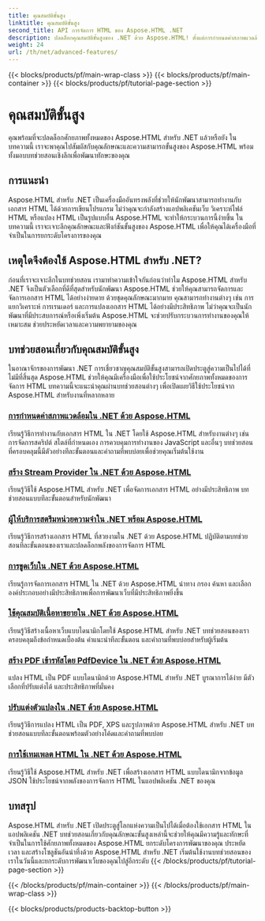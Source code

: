 ```yaml
---
title: คุณสมบัติขั้นสูง
linktitle: คุณสมบัติขั้นสูง
second_title: API การจัดการ HTML ของ Aspose.HTML .NET
description: ปลดล็อกคุณสมบัติขั้นสูงของ .NET ด้วย Aspose.HTML! ตั้งแต่การกำหนดค่าสภาพแวดล้อมไปจนถึงการสแกนเว็บ สำรวจบทช่วยสอนที่ครอบคลุมสำหรับการพัฒนาเว็บที่ทรงพลัง
weight: 24
url: /th/net/advanced-features/
---
```


{{< blocks/products/pf/main-wrap-class >}}
{{< blocks/products/pf/main-container >}}
{{< blocks/products/pf/tutorial-page-section >}}

# คุณสมบัติขั้นสูง


คุณพร้อมที่จะปลดล็อกศักยภาพทั้งหมดของ Aspose.HTML สำหรับ .NET แล้วหรือยัง ในบทความนี้ เราจะพาคุณไปสัมผัสกับคุณลักษณะและความสามารถขั้นสูงของ Aspose.HTML พร้อมทั้งมอบบทช่วยสอนเชิงลึกเพื่อพัฒนาทักษะของคุณ

## การแนะนำ

Aspose.HTML สำหรับ .NET เป็นเครื่องมืออันทรงพลังที่ช่วยให้นักพัฒนาสามารถทำงานกับเอกสาร HTML ได้ด้วยการเขียนโปรแกรม ไม่ว่าคุณจะกำลังสร้างแอปพลิเคชันเว็บ วิเคราะห์ไฟล์ HTML หรือแปลง HTML เป็นรูปแบบอื่น Aspose.HTML จะทำให้กระบวนการนี้ง่ายขึ้น ในบทความนี้ เราจะเจาะลึกคุณลักษณะและฟังก์ชันขั้นสูงของ Aspose.HTML เพื่อให้คุณได้เครื่องมือที่จำเป็นในการยกระดับโครงการของคุณ

## เหตุใดจึงต้องใช้ Aspose.HTML สำหรับ .NET?

ก่อนที่เราจะเจาะลึกในบทช่วยสอน เรามาทำความเข้าใจกันก่อนว่าทำไม Aspose.HTML สำหรับ .NET จึงเป็นตัวเลือกที่ดีที่สุดสำหรับนักพัฒนา Aspose.HTML ช่วยให้คุณสามารถจัดการและจัดการเอกสาร HTML ได้อย่างง่ายดาย ด้วยชุดคุณลักษณะมากมาย คุณสามารถทำงานต่างๆ เช่น การแยกวิเคราะห์ การเรนเดอร์ และการแปลงเอกสาร HTML ได้อย่างมีประสิทธิภาพ ไม่ว่าคุณจะเป็นนักพัฒนาที่มีประสบการณ์หรือเพิ่งเริ่มต้น Aspose.HTML จะช่วยปรับกระบวนการทำงานของคุณให้เหมาะสม ช่วยประหยัดเวลาและความพยายามของคุณ

## บทช่วยสอนเกี่ยวกับคุณสมบัติขั้นสูง
ในอาณาจักรของการพัฒนา .NET การเชี่ยวชาญคุณสมบัติขั้นสูงสามารถเปิดประตูสู่ความเป็นไปได้ที่ไม่มีที่สิ้นสุด Aspose.HTML ช่วยให้คุณมีเครื่องมือเพื่อใช้ประโยชน์จากศักยภาพทั้งหมดของการจัดการ HTML บทความนี้จะแนะนำคุณผ่านบทช่วยสอนต่างๆ เพื่อเปิดเผยวิธีใช้ประโยชน์จาก Aspose.HTML สำหรับงานที่หลากหลาย
### [การกำหนดค่าสภาพแวดล้อมใน .NET ด้วย Aspose.HTML](./environment-configuration/)
เรียนรู้วิธีการทำงานกับเอกสาร HTML ใน .NET โดยใช้ Aspose.HTML สำหรับงานต่างๆ เช่น การจัดการสคริปต์ สไตล์ที่กำหนดเอง การควบคุมการทำงานของ JavaScript และอื่นๆ บทช่วยสอนที่ครอบคลุมนี้มีตัวอย่างทีละขั้นตอนและคำถามที่พบบ่อยเพื่อช่วยคุณเริ่มต้นใช้งาน
### [สร้าง Stream Provider ใน .NET ด้วย Aspose.HTML](./create-stream-provider/)
เรียนรู้วิธีใช้ Aspose.HTML สำหรับ .NET เพื่อจัดการเอกสาร HTML อย่างมีประสิทธิภาพ บทช่วยสอนแบบทีละขั้นตอนสำหรับนักพัฒนา
### [ผู้ให้บริการสตรีมหน่วยความจำใน .NET พร้อม Aspose.HTML](./memory-stream-provider/)
เรียนรู้วิธีการสร้างเอกสาร HTML ที่สวยงามใน .NET ด้วย Aspose.HTML ปฏิบัติตามบทช่วยสอนทีละขั้นตอนของเราและปลดล็อกพลังของการจัดการ HTML
### [การขูดเว็บใน .NET ด้วย Aspose.HTML](./web-scraping/)
เรียนรู้การจัดการเอกสาร HTML ใน .NET ด้วย Aspose.HTML นำทาง กรอง ค้นหา และเลือกองค์ประกอบอย่างมีประสิทธิภาพเพื่อการพัฒนาเว็บที่มีประสิทธิภาพยิ่งขึ้น
### [ใช้คุณสมบัติเนื้อหาขยายใน .NET ด้วย Aspose.HTML](./use-extended-content-property/)
เรียนรู้วิธีสร้างเนื้อหาเว็บแบบไดนามิกโดยใช้ Aspose.HTML สำหรับ .NET บทช่วยสอนของเราครอบคลุมถึงข้อกำหนดเบื้องต้น คำแนะนำทีละขั้นตอน และคำถามที่พบบ่อยสำหรับผู้เริ่มต้น
### [สร้าง PDF เข้ารหัสโดย PdfDevice ใน .NET ด้วย Aspose.HTML](./generate-encrypted-pdf-by-pdfdevice/)
แปลง HTML เป็น PDF แบบไดนามิกด้วย Aspose.HTML สำหรับ .NET บูรณาการได้ง่าย มีตัวเลือกที่ปรับแต่งได้ และประสิทธิภาพที่มั่นคง
### [ปรับแต่งตัวแปลงใน .NET ด้วย Aspose.HTML](./fine-tuning-converters/)
เรียนรู้วิธีการแปลง HTML เป็น PDF, XPS และรูปภาพด้วย Aspose.HTML สำหรับ .NET บทช่วยสอนแบบทีละขั้นตอนพร้อมตัวอย่างโค้ดและคำถามที่พบบ่อย
### [การใช้เทมเพลต HTML ใน .NET ด้วย Aspose.HTML](./using-html-templates/)
เรียนรู้วิธีใช้ Aspose.HTML สำหรับ .NET เพื่อสร้างเอกสาร HTML แบบไดนามิกจากข้อมูล JSON ใช้ประโยชน์จากพลังของการจัดการ HTML ในแอปพลิเคชัน .NET ของคุณ


## บทสรุป

Aspose.HTML สำหรับ .NET เปิดประตูสู่โลกแห่งความเป็นไปได้เมื่อต้องใช้เอกสาร HTML ในแอปพลิเคชัน .NET บทช่วยสอนเกี่ยวกับคุณลักษณะขั้นสูงเหล่านี้จะช่วยให้คุณมีความรู้และทักษะที่จำเป็นในการใช้ศักยภาพทั้งหมดของ Aspose.HTML ยกระดับโครงการพัฒนาของคุณ ประหยัดเวลา และสร้างโซลูชันอันน่าทึ่งด้วย Aspose.HTML สำหรับ .NET เริ่มต้นใช้งานบทช่วยสอนของเราในวันนี้และยกระดับการพัฒนาเว็บของคุณไปสู่อีกระดับ
{{< /blocks/products/pf/tutorial-page-section >}}

{{< /blocks/products/pf/main-container >}}
{{< /blocks/products/pf/main-wrap-class >}}

{{< blocks/products/products-backtop-button >}}

